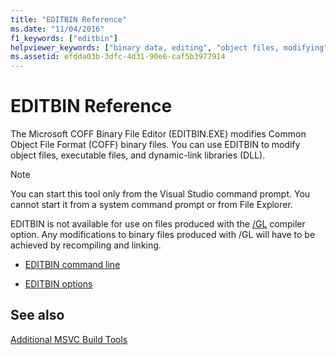 ```yaml
---
title: "EDITBIN Reference"
ms.date: "11/04/2016"
f1_keywords: ["editbin"]
helpviewer_keywords: ["binary data, editing", "object files, modifying", "EDITBIN program", "COFF files, editing"]
ms.assetid: efdda03b-3dfc-4d31-90e6-caf5b3977914
---
```

# EDITBIN Reference

The Microsoft COFF Binary File Editor (EDITBIN.EXE) modifies Common Object File Format (COFF) binary files. You can use EDITBIN to modify object files, executable files, and dynamic-link libraries (DLL).

> [!NOTE]
> You can start this tool only from the Visual Studio command prompt. You cannot start it from a system command prompt or from File Explorer.

EDITBIN is not available for use on files produced with the [/GL](gl-whole-program-optimization.md) compiler option. Any modifications to binary files produced with /GL will have to be achieved by recompiling and linking.

- [EDITBIN command line](editbin-command-line.md)

- [EDITBIN options](editbin-options.md)

## See also

[Additional MSVC Build Tools](c-cpp-build-tools.md)
